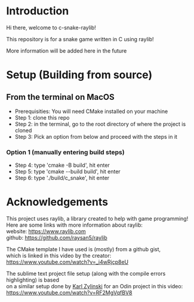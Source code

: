 # Introduction
Hi there, welcome to c-snake-raylib!

This repository is for a snake game written in C using raylib!

More information will be added here in the future

# Setup (Building from source)

## From the terminal on MacOS
 - Prerequisities: You will need CMake installed on your machine
 - Step 1: clone this repo
 - Step 2: in the terminal, go to the root directory of where the project is cloned
  - Step 3: Pick an option from below and proceed with the steps in it

### Option 1 (manually entering build steps)
 - Step 4: type 'cmake -B build', hit enter
 - Step 5: type 'cmake --build build', hit enter
 - Step 6: type './build/c_snake', hit enter

# Acknowledgements
This project uses raylib, a library created to help with game programming! \
Here are some links with more information about raylib: \
website: https://www.raylib.com \
github: https://github.com/raysan5/raylib

The CMake template I have used is (mostly) from a github gist, \
which is linked in this video by the creator: https://www.youtube.com/watch?v=_i4wRjcp8eU

The sublime text project file setup (along with the compile errors highlighting) is based \
on a similar setup done by [Karl Zylinski](https://www.youtube.com/@karl_zylinski) for an Odin project in this video: https://www.youtube.com/watch?v=RF2MgVqfBV8
